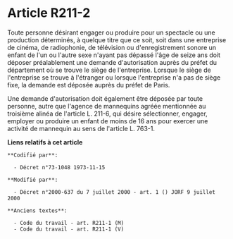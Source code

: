 # Article R211-2

Toute personne désirant engager ou produire pour un spectacle ou une production déterminés, à quelque titre que ce soit, soit
dans une entreprise de cinéma, de radiophonie, de télévision ou d'enregistrement sonore un enfant de l'un ou l'autre sexe
n'ayant pas dépassé l'âge de seize ans doit déposer préalablement une demande d'autorisation auprès du préfet du département
où se trouve le siège de l'entreprise. Lorsque le siège de l'entreprise se trouve à l'étranger ou lorsque l'entreprise n'a
pas de siège fixe, la demande est déposée auprès du préfet de Paris.

Une demande d'autorisation doit également être déposée par toute personne, autre que l'agence de mannequins agréée mentionnée
au troisième alinéa de l'article L. 211-6, qui désire sélectionner, engager, employer ou produire un enfant de moins de 16
ans pour exercer une activité de mannequin au sens de l'article L. 763-1.

**Liens relatifs à cet article**

	**Codifié par**:

	  - Décret n°73-1048 1973-11-15

	**Modifié par**:

	  - Décret n°2000-637 du 7 juillet 2000 - art. 1 () JORF 9 juillet 2000

	**Anciens textes**:

	  - Code du travail - art. R211-1 (M)
	  - Code du travail - art. R211-1 (V)
